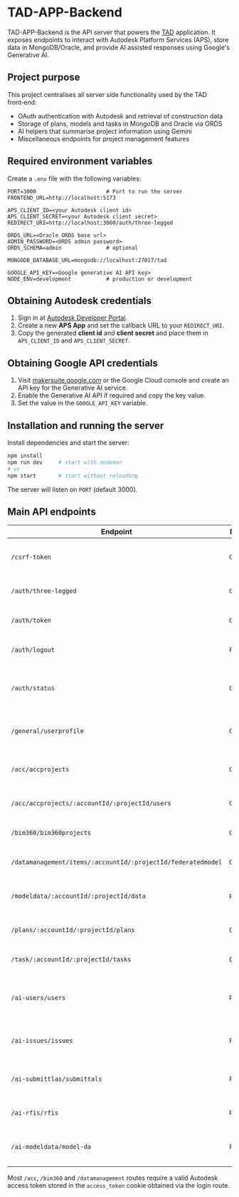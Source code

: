 # TAD-APP-Backend

TAD-APP-Backend is the API server that powers the [TAD](https://tad-app.example.com) application. It exposes endpoints to interact with Autodesk Platform Services (APS), store data in MongoDB/Oracle, and provide AI assisted responses using Google's Generative AI.

## Project purpose

This project centralises all server side functionality used by the TAD front‑end:

* OAuth authentication with Autodesk and retrieval of construction data
* Storage of plans, models and tasks in MongoDB and Oracle via ORDS
* AI helpers that summarise project information using Gemini
* Miscellaneous endpoints for project management features

## Required environment variables

Create a `.env` file with the following variables:

```
PORT=3000                      # Port to run the server
FRONTEND_URL=http://localhost:5173

APS_CLIENT_ID=<your Autodesk client id>
APS_CLIENT_SECRET=<your Autodesk client secret>
REDIRECT_URI=http://localhost:3000/auth/three-legged

ORDS_URL=<Oracle ORDS base url>
ADMIN_PASSWORD=<ORDS admin password>
ORDS_SCHEMA=admin              # optional

MONGODB_DATABASE_URL=mongodb://localhost:27017/tad

GOOGLE_API_KEY=<Google generative AI API key>
NODE_ENV=development           # production or development
```

## Obtaining Autodesk credentials

1. Sign in at [Autodesk Developer Portal](https://aps.autodesk.com/).
2. Create a new **APS App** and set the callback URL to your `REDIRECT_URI`.
3. Copy the generated **client id** and **client secret** and place them in
   `APS_CLIENT_ID` and `APS_CLIENT_SECRET`.

## Obtaining Google API credentials

1. Visit [makersuite.google.com](https://makersuite.google.com/app/apikey) or the
   Google Cloud console and create an API key for the Generative AI service.
2. Enable the Generative AI API if required and copy the key value.
3. Set the value in the `GOOGLE_API_KEY` variable.

## Installation and running the server

Install dependencies and start the server:

```bash
npm install
npm run dev     # start with nodemon
# or
npm start       # start without reloading
```

The server will listen on `PORT` (default 3000).

## Main API endpoints

| Endpoint | Method | Purpose |
| -------- | ------ | ------- |
| `/csrf-token` | `GET` | Obtain a CSRF token for forms |
| `/auth/three-legged` | `GET` | Autodesk OAuth login |
| `/auth/token` | `GET` | Retrieve a two‑legged APS token |
| `/auth/logout` | `POST` | Log out and clear cookie |
| `/auth/status` | `GET` | Check if the Autodesk token is valid |
| `/general/userprofile` | `GET` | Returns the logged user profile |
| `/acc/accprojects` | `GET` | List ACC projects for the account |
| `/acc/accprojects/:accountId/:projectId/users` | `GET` | Fetch ACC project users |
| `/bim360/bim360projects` | `GET` | List BIM360 projects |
| `/datamanagement/items/:accountId/:projectId/federatedmodel` | `GET` | Retrieve federated model info |
| `/modeldata/:accountId/:projectId/data` | `POST`/`GET` | Save or read model database entries |
| `/plans/:accountId/:projectId/plans` | CRUD | Manage plan documents |
| `/task/:accountId/:projectId/tasks` | CRUD | Manage project tasks |
| `/ai-users/users` | `POST` | Ask Gemini questions about stored users |
| `/ai-issues/issues` | `POST` | Ask Gemini questions about issues |
| `/ai-submittlas/submittals` | `POST` | Ask Gemini questions about submittals |
| `/ai-rfis/rfis` | `POST` | Ask Gemini questions about RFIs |
| `/ai-modeldata/model-da` | `POST` | Ask Gemini questions about model data |

Most `/acc`, `/bim360` and `/datamanagement` routes require a valid Autodesk
access token stored in the `access_token` cookie obtained via the login route.


